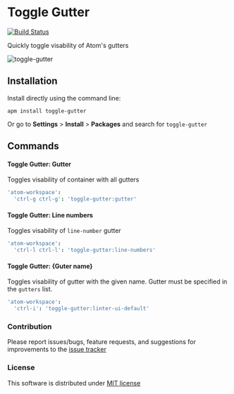 # Toggle Gutter

[![Build Status](https://travis-ci.org/MaximSokolov/toggle-gutter.svg?branch=master)](https://travis-ci.org/MaximSokolov/toggle-gutter)

Quickly toggle visability of Atom's gutters

![toggle-gutter](https://cloud.githubusercontent.com/assets/2943616/25087971/83531bc2-237b-11e7-8b7c-19b3784c0b5d.gif)

## Installation

Install directly using the command line:

```
apm install toggle-gutter
```

Or go to __Settings__ > __Install__ > __Packages__ and search for `toggle-gutter`

## Commands

#### Toggle Gutter: Gutter

Toggles visability of container with all gutters

```cson
'atom-workspace':
  'ctrl-g ctrl-g': 'toggle-gutter:gutter'
```

#### Toggle Gutter: Line numbers

Toggles visability of `line-number` gutter

```cson
'atom-workspace':
  'ctrl-l ctrl-l': 'toggle-gutter:line-numbers'
```

#### Toggle Gutter: {Guter name}

Toggles visability of gutter with the given name. Gutter must be specified in the `gutters` list.

```cson
'atom-workspace':
  'ctrl-i': 'toggle-gutter:linter-ui-default'
```


### Contribution

Please report issues/bugs, feature requests, and suggestions for improvements to the [issue tracker](https://github.com/MaximSokolov/toggle-gutter/issues)

### License

This software is distributed under [MIT license](./LICENSE.md)
